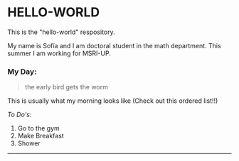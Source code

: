 # HELLO-WORLD
 This is the "hello-world" respository.

My name is Sofía and I am doctoral student in the math department. 
This summer I am working for MSRI-UP. 

### My Day: 

> the early bird gets the worm

This is usually what my morning looks like
(Check out this ordered list!!)

*To Do's:*

1. Go to the gym
2. Make Breakfast 
3. Shower 

---
